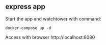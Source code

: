 ## express app

Start the app and watchtower with command:

```
docker-compose up -d
```

Access with browser http://localhost:8080